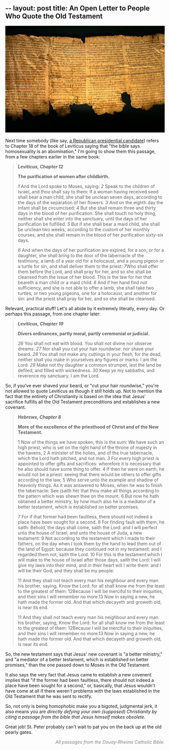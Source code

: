 --
layout: post
title: An Open Letter to People Who Quote the Old Testament  
---
  
![](../content/images/new_dead_sea_scrolls_theory_24016_600x450.jpg)

Next time somebody (like say, <a href="http://blog.spreadingsantorum.com/" target="_blank">a Republican presidential candidate</a>) refers to Chapter 18 of the book of Leviticus saying that "the bible says homosexuality is an abomination," I'm going to show them this passage, from a few chapters earlier in the same book:

<!--more-->

<blockquote><strong><em>Leviticus, Chapter 12</em></strong>

<strong>The purification of women after childbirth.</strong>

<em>1</em> And the Lord spoke to Moses, saying: <em>2</em> Speak to the children of Israel, and thou shalt say to them: If a woman having received seed shall bear a man child, she shall be unclean seven days, according to the days of the separation of her flowers. <em>3</em> And on the eighth day the infant shall be circumcised: <em>4</em> But she shall remain three and thirty days in the blood of her purification. She shall touch no holy thing, neither shall she enter into the sanctuary, until the days of her purification be fulfilled. <em>5</em> But if she shall bear a maid child, she shall be unclean two weeks, according to the custom of her monthly courses, and she shall remain in the blood of her purification sixty-six days.

<em>6</em> And when the days of her purification are expired, for a son, or for a daughter, she shall bring to the door of the tabernacle of the testimony, a lamb of a year old for a holocaust, and a young pigeon or a turtle for sin, and shall deliver them to the priest: <em>7</em>Who shall offer them before the Lord, and shall pray for her, and so she shall be cleansed from the issue of her blood. This is the law for her that beareth a man child or a maid child. <em>8</em> And if her hand find not sufficiency, and she is not able to offer a lamb, she shall take two turtles, or two young pigeons, one for a holocaust, and another for sin: and the priest shall pray for her, and so she shall be cleansed.</blockquote>
Relevant, practical stuff! Let's all abide by it extremely literally, every day. Or perhaps this passage, from one chapter later:
<blockquote><strong><em>Leviticus, Chapter 19</em></strong>

<strong>Divers ordinances, partly moral, partly ceremonial or judicial.</strong>

<em>26</em> You shall not eat with blood. You shall not divine nor observe dreams. <em>27</em> Nor shall you cut your hair roundwise: nor shave your beard. <em>28</em> You shall not make any cuttings in your flesh, for the dead, neither shall you make in yourselves any figures or marks: I am the Lord. <em>29</em> Make not thy daughter a common strumpet, lest the land be defiled, and filled with wickedness. <em>30</em> Keep ye my sabbaths, and reverence my sanctuary. I am the Lord.</blockquote>
So, if you've ever shaved your beard, or "cut your hair roundwise," you're not allowed to quote Leviticus as though it still holds up. Not to mention the fact that the entirety of Christianity is based on the idea that Jesus' sacrifice fulfills all the Old Testament preconditions and establishes a new covenant.
<blockquote><strong><em>Hebrews, Chapter 8</em></strong>

<strong>More of the excellence of the priesthood of Christ and of the New Testament.</strong>

1 Now of the things we have spoken, this is the sum: We have such an high priest, who is set on the right hand of the throne of majesty in the havens, 2 A minister of the holies, and of the true tabernacle, which the Lord hath pitched, and not man. 3 For every high priest is appointed to offer gifts and sacrifices: wherefore it is necessary that he also should have some thing to offer. 4 If then he were on earth, he would not be a priest: seeing that there would be others to offer gifts according to the law, 5 Who serve unto the example and shadow of heavenly things. As it was answered to Moses, when he was to finish the tabernacle: See (saith he) that thou make all things according to the pattern which was shewn thee on the mount. 6 But now he hath obtained a better ministry, by how much also he is a mediator of a better testament, which is established on better promises.

7 For if that former had been faultless, there should not indeed a place have been sought for a second. 8 For finding fault with them, he saith: Behold, the days shall come, saith the Lord: and I will perfect unto the house of Israel, and unto the house of Juda, a new testament: 9 Not according to the testament which I made to their fathers, on the day when I took them by the hand to lead them out of the land of Egypt: because they continued not in my testament: and I regarded them not, saith the Lord. 10 For this is the testament which I will make to the house of Israel after those days, saith the Lord: I will give my laws into their mind, and in their heart will I write them: and I will be their God, and they shall be my people:

11 And they shall not teach every man his neighbour and every man his brother, saying, Know the Lord: for all shall know me from the least to the greatest of them: 12Because I will be merciful to their iniquities, and their sins I will remember no more.13 Now in saying a new, he hath made the former old. And that which decayeth and groweth old, is near its end.

11 And they shall not teach every man his neighbour and every man his brother, saying, Know the Lord: for all shall know me from the least to the greatest of them: 12Because I will be merciful to their iniquities, and their sins I will remember no more.13 Now in saying a new, he hath made the former old. And that which decayeth and groweth old, is near its end.</blockquote>
So, the new testament says that Jesus' new covenant is "a better ministry," and "a mediator of a better testament, which is established on better promises," than the one passed down to Moses in the Old Testament.

It also says the very fact that Jesus came to establish a new covenent implies that "if the former had been faultless, there should not indeed a place have been sought for a second," or, basically, that Jesus wouldn't have come at all if there weren't problems with the laws established in the Old Testament that he was sent to rectify.

So, not only is being homophobic make you a bigoted, judgmental jerk, it also means you are <em>directly defying your own (supposed) Christianity by citing a passage from the bible that Jesus himself makes obsolete</em>.

Great job! St. Peter probably can't wait to pat you on the back up at the old pearly gates.
<p style="text-align: right;"><span style="color: #808080;"><em>All passages from the Douay-Rheims Catholic Bible.</em></span></p>